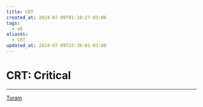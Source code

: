 ```yaml
---
title: CRT
created_at: 2024-07-09T01:10:27-03:00
tags:
  - v0
aliases:
  - CRT
updated_at: 2024-07-09T23:30:01-03:00
---
```

# CRT: Critical
---

[Toram](_draft/2024/07/2024-07-06-Toram.md)